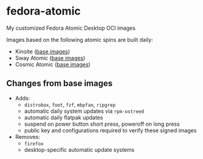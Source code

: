 # fedora-atomic

My customized Fedora Atomic Desktop OCI images

Images based on the following atomic spins are built daily:
* Kinoite ([base images](https://quay.io/repository/fedora-ostree-desktops/kinoite))
* Sway Atomic ([base images](https://quay.io/repository/fedora-ostree-desktops/sway-atomic))
* Cosmic Atomic ([base images](https://quay.io/repository/fedora-ostree-desktops/cosmic-atomic))

## Changes from base images

* Adds:
  *  `distrobox`, `foot`, `fzf`, `mbpfan`, `ripgrep`
  *  automatic daily system updates via `rpm-ostreed`
  *  automatic daily flatpak updates
  *  suspend on power button short press, poweroff on long press
  *  public key and configurations required to verify these signed images
* Removes:
  *  `firefox`
  *  desktop-specific automatic update systems
